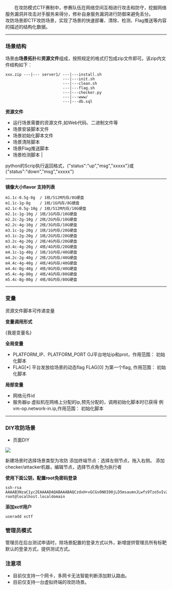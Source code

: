 
&emsp;&emsp;在攻防模式CTF赛制中，参赛队伍在网络空间互相进行攻击和防守，挖掘网络服务漏洞并攻击对手服务来得分，修补自身服务漏洞进行防御来避免丢分。
&emsp;&emsp;攻防场景即CTF攻防场景，实现了场景的快速部署、清除、检测、Flag推送等内容的描述的结构化数据。

---
### <span id='adsense-structure'>场景结构</span>
场景由**场景拓扑**和**资源文件**组成，按照规定的格式打包成zip文件即可。该zip内文件结构如下：
```shell
xxx.zip ---|--- server1/ ---|---install.sh
						 ---|---init.sh
						 ---|---clean.sh
						 ---|---flag.sh
						 ---|---checker.py
						 ---|---www/ 
						 ---|---db.sql

```

<strong size=4 >资源文件</strong>
- 运行场景需要的资源文件,如Web代码、二进制文件等
- 场景安装脚本文件
- 场景初始化脚本文件
- 场景清除脚本
- 场景Flag推送脚本
- 场景检测脚本
                                             |

python的Scrip执行返回格式，{"status":"up","msg","xxxxx"}或{"status":"down","msg","xxxxx"}

---
**镜像大小flavor 支持列表**
```
m1.1c-0.5g-8g  / 1核/512M内存/8G硬盘 
m1.1c-1g-8g    / 1核/1G内存/8G硬盘 
m2.1c-0.5g-10g / 1核/512M内存/10G硬盘 
m2.1c-1g-10g / 1核/1G内存/10G硬盘 
m2.2c-2g-10g / 2核/2G内存/10G硬盘 
m2.2c-4g-10g / 2核/3G内存/10G硬盘
m3.1c-1g-20g / 1核/1G内存/20G硬盘 
m3.1c-2g-20g / 1核/2G内存/20G硬盘 
m3.2c-4g-20g / 2核/4G内存/20G硬盘 
m3.4c-4g-20g / 4核/4G内存/20G硬盘 
m4.1c-1g-40g / 1核/1G内存/40G硬盘 
m4.2c-2g-40g / 2核/2G内存/40G硬盘 
m4.4c-4g-40g / 4核/4G内存/40G硬盘 
m4.4c-8g-40g / 4核/8G内存/40G硬盘 
m5.4c-4g-80g / 4核/4G内存/80G硬盘 
m5.4c-8g-80g / 4核/8G内存/80G硬盘 
```

---
###  <span id='adsense-variable'>变量</span>

资源文件脚本可传递变量

<strong size=4 >变量调用形式</strong>

{我是变量名}

<strong size=4 >全局变量</strong>

- PLATFORM_IP、PLATFORM_PORT
	OJ平台地址ip和prot，作用范围： 初始化脚本
- FLAG[*]
	平台发放给场景的动态flag  FLAG[0] 为第一个flag, 作用范围： 初始化脚本 

<strong size=4 >局部变量</strong>

- 网络元件id
- 服务器ip
	虚拟机在网络上分配的ip,预先分配的，调用初始化脚本时已获得 例vm-op.network-in.ip,作用范围： 初始化脚本

---
###  <span id='adsense-selfdefine'>DIY攻防场景</span>

- 页面DIY

![](img/ad_edit_2.png)

新建场景时选择场景类型为攻防
添加终端节点：选择左侧节点，拖入右侧。
添加checker/attacker机器，编辑节点，选择节点角色为执行者


**使用下面公钥，配置root免密码登录**
```
ssh-rsa AAAAB3NzaC1yc2EAAAADAQABAAABAQCzdxH+vGCGs0N0I00jLD5msaumnJLwfs9Tzo5vIv2+mDAjjM70nsJZUN0Dtl4Uw7PRAl7ZMYZa8Oi0J1dc6R1M8tGWodhm8esGr+3UsnEdPFC8B82XRKst7ocQVuxu4X8wGrzDh2KXBY3TU0YWUCtCWicICGb92BwS3Yk+rNiAD6sNaIBk1ZPXAbHzqHBEWLiRbcIAgFMA5S9ZZaXL2jAZLryvmkSYWCML9zrciY+2IppZ84XqNItj6Skfagy/7TVjBjd2yEPE2NKOY+3Ba4eqVO0rgOO2KFJRDtJ1Shu83BMP7vvTdvKHbGvMX7deVPHF66vOFnKI2aNUuYNdhqQP root@localhost.localdomain
```

**添加xctf用户**
```
useradd xctf
```

###  <span id='adsense-admin-mode'>管理员模式</span>
管理员在后台测试申请时，除场景配置的登录方式以外，新增提供管理员所有标靶默认的登录方式，提供测试方式。


### 注意项
- 目前仅支持一个网卡，多网卡无法智能判断添加默认路由。
- 目前仅支持一台虚拟终端的攻防场景。
